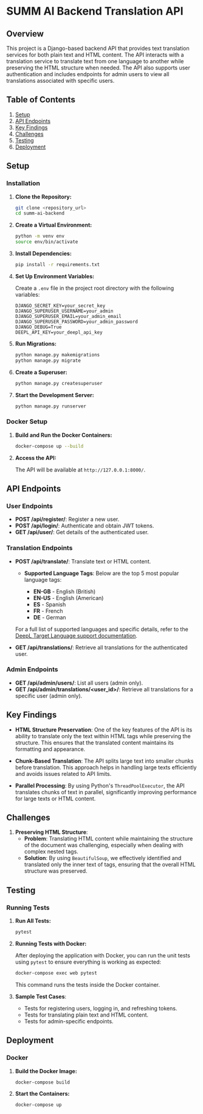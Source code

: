# SUMM AI Backend Translation API

## Overview

This project is a Django-based backend API that provides text translation services for both plain text and HTML content. The API interacts with a translation service to translate text from one language to another while preserving the HTML structure when needed. The API also supports user authentication and includes endpoints for admin users to view all translations associated with specific users.

## Table of Contents

1. [Setup](#setup)
2. [API Endpoints](#api-endpoints)
3. [Key Findings](#key-findings)
4. [Challenges](#challenges)
5. [Testing](#testing)
6. [Deployment](#deployment)

## Setup

### Installation

1. **Clone the Repository:**

   ```bash
   git clone <repository_url>
   cd summ-ai-backend
   ```

2. **Create a Virtual Environment:**

   ```bash
   python -m venv env
   source env/bin/activate
   ```

3. **Install Dependencies:**

   ```bash
   pip install -r requirements.txt
   ```

4. **Set Up Environment Variables:**

   Create a `.env` file in the project root directory with the following variables:

   ```plaintext
   DJANGO_SECRET_KEY=your_secret_key
   DJANGO_SUPERUSER_USERNAME=your_admin
   DJANGO_SUPERUSER_EMAIL=your_admin_email
   DJANGO_SUPERUSER_PASSWORD=your_admin_password
   DJANGO_DEBUG=True
   DEEPL_API_KEY=your_deepl_api_key
   ```

5. **Run Migrations:**

   ```bash
   python manage.py makemigrations
   python manage.py migrate
   ```

6. **Create a Superuser:**

   ```bash
   python manage.py createsuperuser
   ```

7. **Start the Development Server:**

   ```bash
   python manage.py runserver
   ```

### Docker Setup

1. **Build and Run the Docker Containers:**

   ```bash
   docker-compose up --build
   ```

2. **Access the API:**

   The API will be available at `http://127.0.0.1:8000/`.

## API Endpoints

### User Endpoints

- **POST /api/register/**: Register a new user.
- **POST /api/login/**: Authenticate and obtain JWT tokens.
- **GET /api/user/**: Get details of the authenticated user.

### Translation Endpoints

- **POST /api/translate/**: Translate text or HTML content.
  - **Supported Language Tags**: Below are the top 5 most popular language tags:
  
    - **EN-GB** - English (British)
    - **EN-US** - English (American)
    - **ES** - Spanish
    - **FR** - French
    - **DE** - German
  
  For a full list of supported languages and specific details, refer to the [DeepL Target Language support documentation](https://developers.deepl.com/docs/resources/supported-languages).

- **GET /api/translations/**: Retrieve all translations for the authenticated user.

### Admin Endpoints

- **GET /api/admin/users/**: List all users (admin only).
- **GET /api/admin/translations/<user_id>/**: Retrieve all translations for a specific user (admin only).

## Key Findings

- **HTML Structure Preservation**: One of the key features of the API is its ability to translate only the text within HTML tags while preserving the structure. This ensures that the translated content maintains its formatting and appearance.
  
- **Chunk-Based Translation**: The API splits large text into smaller chunks before translation. This approach helps in handling large texts efficiently and avoids issues related to API limits.

- **Parallel Processing**: By using Python's `ThreadPoolExecutor`, the API translates chunks of text in parallel, significantly improving performance for large texts or HTML content.

## Challenges

1. **Preserving HTML Structure**:
   - **Problem**: Translating HTML content while maintaining the structure of the document was challenging, especially when dealing with complex nested tags.
   - **Solution**: By using `BeautifulSoup`, we effectively identified and translated only the inner text of tags, ensuring that the overall HTML structure was preserved.

## Testing

### Running Tests

1. **Run All Tests:**

   ```bash
   pytest
   ```

2. **Running Tests with Docker:**

   After deploying the application with Docker, you can run the unit tests using `pytest` to ensure everything is working as expected:

   ```bash
   docker-compose exec web pytest
   ```

   This command runs the tests inside the Docker container.

3. **Sample Test Cases**:
   - Tests for registering users, logging in, and refreshing tokens.
   - Tests for translating plain text and HTML content.
   - Tests for admin-specific endpoints.

## Deployment

### Docker

1. **Build the Docker Image:**

   ```bash
   docker-compose build
   ```

2. **Start the Containers:**

   ```bash
   docker-compose up
   ```
